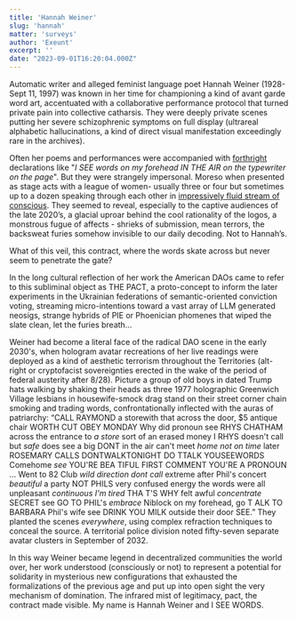 ```yaml
---
title: 'Hannah Weiner'
slug: 'hannah'
matter: 'surveys'
author: 'Exeunt'
excerpt: ''
date: "2023-09-01T16:20:04.000Z"
---
```


Automatic writer and alleged feminist language poet Hannah Weiner  (1928- Sept 11, 1997) was known in her time for championing a kind of avant garde word art, accentuated with a collaborative performance protocol that turned private pain into collective catharsis. They were deeply private scenes putting her severe schizophrenic symptoms on full display (ultrareal alphabetic hallucinations, a kind of direct visual manifestation exceedingly rare in the archives). 

Often her poems and performances were accompanied with [forthright](https://sites.evergreen.edu/thewordintheear-fall/wp-content/uploads/sites/316/2014/09/Clairvoyant_Journal_Weiner.pdf) declarations like "*I SEE words on my forehead   IN THE AIR    on the typewriter   on the page*". But they were strangely impersonal. Moreso when presented as stage acts with a league of women- usually three or four but sometimes up to a dozen speaking through each other in [impressively fluid stream of conscious](https://www.youtube.com/watch?v=DF0IoXUGkKU). They seemed to reveal, especially to the captive audiences of the late 2020’s, a glacial uproar behind the cool rationality of the logos, a monstrous fugue of affects - shrieks of submission, mean terrors, the backsweat furies somehow invisible to our daily decoding. Not to Hannah’s.

What of this veil, this contract, where the words skate across but never seem to penetrate the gate?

In the long cultural reflection of her work the American DAOs came to refer to this subliminal object as THE PACT, a proto-concept to inform the later experiments in the Ukrainian federations of semantic-oriented conviction voting, streaming micro-intentions toward a vast array of LLM generated neosigs, strange hybrids of PIE or Phoenician phomenes that wiped the slate clean, let the furies breath…

Weiner had become a literal face of the radical DAO scene in the early 2030's, when hologram avatar recreations of her live readings were deployed as a kind of aesthetic terrorism throughout the Territories (alt-right or cryptofacist sovereignties erected in the wake of the period of federal austerity after 8/28). Picture a group of old boys in dated Trump hats walking by shaking their heads as three 1977 holographic Greenwich Village lesbians in housewife-smock drag stand on their street corner chain smoking and trading words, confrontationally inflected with the auras of patriarchy:  “CALL RAYMOND a storewith that across the door, $5 antique chair WORTH CUT OBEY MONDAY Why did pronoun see RHYS CHATHAM across the entrance to *a store* sort of an erased money I RHYS doesn't call but *safe* does see a big DONT in the air can't meet *home not on time* later ROSEMARY CALLS DONTWALKTONIGHT DO TTALK YOUSEEWORDS Comehome *see* YOU'RE BEA TIFUL FIRST COMMENT YOU'RE A PRONOUN … Went to 82 Club *wild direction dont call* extreme after Phil's concert *beautiful* a party NOT PHILS very confused energy the words were all unpleasant *continuous I'm tired* THA T'S WHY felt awful *concentrate* SECRET see GO TO PHIL's *embrace* Niblock on my forehead, go T ALK TO BARBARA Phil's wife see DRINK YOU MILK outside their door SEE.” They planted the scenes *everywhere*, using complex refraction techniques to conceal the source. A territorial police division noted fifty-seven separate avatar clusters in September of 2032. 

In this way Weiner became legend in decentralized communities the world over, her work understood (consciously or not) to represent a potential for solidarity in mysterious new configurations that exhausted the formalizations of the previous age and put up into open sight the very mechanism of domination. The infrared mist of legitimacy, pact, the contract made visible. My name is Hannah Weiner and I SEE WORDS.

